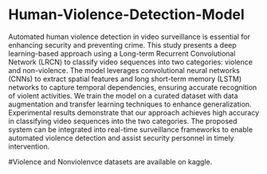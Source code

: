 # Human-Violence-Detection-Model
Automated human violence detection in video surveillance is essential for
enhancing security and preventing crime. This study presents a deep learning-based
approach using a Long-term Recurrent Convolutional Network (LRCN) to classify
video sequences into two categories: violence and non-violence. The model
leverages convolutional neural networks (CNNs) to extract spatial features and
long short-term memory (LSTM) networks to capture temporal dependencies,
ensuring accurate recognition of violent activities. We train the model on a curated
dataset with data augmentation and transfer learning techniques to enhance
generalization. Experimental results demonstrate that our approach achieves high
accuracy in classifying video sequences into the two categories. The proposed
system can be integrated into real-time surveillance frameworks to enable
automated violence detection and assist security personnel in timely intervention.

#Violence and Nonviolenvce datasets are available on kaggle.
